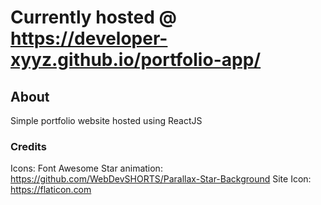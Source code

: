# Currently hosted @ https://developer-xyyz.github.io/portfolio-app/

## About

Simple portfolio website hosted using ReactJS

### Credits
Icons: Font Awesome
Star animation: https://github.com/WebDevSHORTS/Parallax-Star-Background
Site Icon: https://flaticon.com

